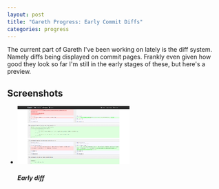 ```yaml
---
layout: post
title: "Gareth Progress: Early Commit Diffs"
categories: progress
---
```

The current part of Gareth I've been working on lately is the diff system. Namely diffs being displayed on commit pages. Frankly even given how good they look so far I'm still in the early stages of these, but here's a preview.

## Screenshots

<ul class="thumbnails" id="gallery" data-toggle="modal-gallery" data-target="#modal-gallery">
	<li class="span3">
		<div class="thumbnail">
			<a href="/screenshots/earlydiff-2012-05-06.png" title="Early diff" rel="gallery">
				<img alt="" src="/screenshot-thumbs/earlydiff-2012-05-06.png">
			</a>
			<div class="caption">
				<h5>Early diff</h5>
			</div>
		</div>
	</li>
</ul>